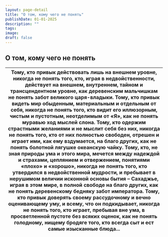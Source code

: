 ```yaml
---
layout: page-detail
title: "О том, кому чего не понять"
publishDate: 01-01-2025
description: ""
tags:
image:
draft: false
---
```


## О том, кому чего не понять
| Тому, кто привык действовать лишь на внешнем уровне,  никогда не понять того, кто, играя в недвойственности,  действует на внешнем,  внутреннем, тайном и трансцендентном уровне, как деревенским мальчишкам не понять забот  великого царя-владыки. Тому, кто привык видеть мир обыденным,  материальным и отдельным от себя,  никогда не понять того, кто видит его иллюзорным, чистым и пустотным,  неотделимым от «Я»,  как не понять муравью ход мыслей слона. Тому, кто одержим страстными желаниями и не мыслит себя без них,  никогда не понять того, кто от них полностью свободен,  отрешен и играет ими,  как ему вздумается, на благо других, как не понять болотной лягушке океанскую чайку. Тому, кто, не зная природы ума и этого мира,  мечется между надеждой и страхами, цеплянием и отвержением,  понятиями «плохо» и «хорошо», никогда не понять того, кто утвердился в недвойственной мудрости,  и пребывает в нерушимом величии исконной основы бытия –  Сахаджье,  играя в этом мире, в полной свободе на благо других, как не понять деревенскому бедняку забот императора. Тому, кто привык доверять своему рассудочному и вечно  оценивающему уму,  и всему, что он подкидывает,  никогда не понять того,  кто играет, пребывая вне ума, в просветленной пустоте без всяких оценок,  как не понять голодному, нищему бродяге того,  кто всегда сыт и ест самые изысканные блюда... |
| ------------------------------------------------------------------------------------------------------------------------------------------------------------------------------------------------------------------------------------------------------------------------------------------------------------------------------------------------------------------------------------------------------------------------------------------------------------------------------------------------------------------------------------------------------------------------------------------------------------------------------------------------------------------------------------------------------------------------------------------------------------------------------------------------------------------------------------------------------------------------------------------------------------------------------------------------------------------------------------------------------------------------------------------------------------------------------------------------------------------------------------------------------------------------------------------------------------------------------------------------------------------------------------------------------------------------------------------------------------------------------------------------------------ |
  
  
